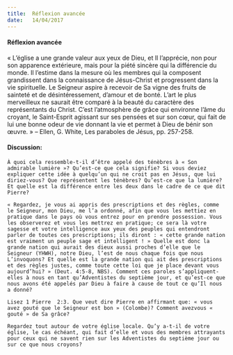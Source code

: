 ```yaml
---
title:  Réflexion avancée
date:   14/04/2017
---
```


#### Réflexion avancée

« L’église a une grande valeur aux yeux de Dieu, et Il l’apprécie, non pour son apparence extérieure, mais pour la piété sincère qui la différencie du monde. Il l’estime dans la mesure où les membres qui la composent grandissent dans la connaissance de Jésus-Christ et progressent dans la vie spirituelle. Le Seigneur aspire à recevoir de Sa vigne des fruits de sainteté et de désintéressement, d’amour et de bonté. L’art le plus merveilleux ne saurait être comparé à la beauté du caractère des représentants du Christ. C’est l’atmosphère de grâce qui environne l’âme du croyant, le Saint-Esprit agissant sur ses pensées et sur son cœur, qui fait de lui une bonne odeur de vie donnant la vie et permet à Dieu de bénir son œuvre. » – Ellen, G. White, Les paraboles de Jésus, pp. 257-258. 

#### Discussion: 

`À quoi cela ressemble-t-il d’être appelé des ténèbres à « Son admirable lumière »? Qu’est-ce que cela signifie? Si vous deviez expliquer cette idée à quelqu’un qui ne croit pas en Jésus, que lui diriez-vous? Que représentent les ténèbres? Qu’est-ce que la lumière? Et quelle est la différence entre les deux dans le cadre de ce que dit Pierre?` 

`« Regardez, je vous ai appris des prescriptions et des règles, comme le Seigneur, mon Dieu, me l’a ordonné, afin que vous les mettiez en pratique dans le pays où vous entrez pour en prendre possession. Vous les observerez et vous les mettrez en pratique; ce sera là votre sagesse et votre intelligence aux yeux des peuples qui entendront parler de toutes ces prescriptions; ils diront : « cette grande nation est vraiment un peuple sage et intelligent ! » Quelle est donc la grande nation qui aurait des dieux aussi proches d’elle que le Seigneur (YHWH), notre Dieu, l’est de nous chaque fois que nous L’invoquons? Et quelle est la grande nation qui ait des prescriptions et des règles justes, comme toute cette loi que je place devant vous aujourd’hui? » (Deut. 4:5-8, NBS). Comment ces paroles s’appliquent-elles à nous en tant qu’Adventistes du septième jour, et qu’est-ce que nous avons été appelés par Dieu à faire à cause de tout ce qu’Il nous a donné?` 

`Lisez 1 Pierre  2:3. Que veut dire Pierre en affirmant que: « vous avez gouté que le Seigneur est bon » (Colombe)? Comment avezvous « gouté » de Sa grâce?` 

`Regardez tout autour de votre église locale. Qu’y a-t-il de votre église, le cas échéant, qui fait d’elle et vous des membres attrayants pour ceux qui ne savent rien sur les Adventistes du septième jour ou sur ce que nous croyons?` 
